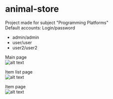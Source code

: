 # animal-store
Project made for subject "Programming Platforms"  
Default accounts:
Login/password
- admin/admin  
- user/user  
- user2/user2  

Main page  
![alt text](https://i.imgur.com/8eXul6v.jpg)  

Item list page  
![alt text](https://i.imgur.com/Aujf4Fh.png)    

Item page  
![alt text](https://i.imgur.com/8YobEqG.png)
